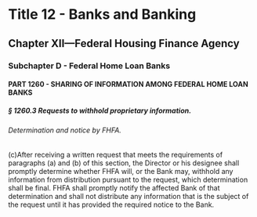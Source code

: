 
# Title 12 - Banks and Banking
## Chapter XII—Federal Housing Finance Agency
### Subchapter D - Federal Home Loan Banks
#### PART 1260 - SHARING OF INFORMATION AMONG FEDERAL HOME LOAN BANKS
##### § 1260.3 Requests to withhold proprietary information.
###### Determination and notice by FHFA.

(c)After receiving a written request that meets the requirements of paragraphs (a) and (b) of this section, the Director or his designee shall promptly determine whether FHFA will, or the Bank may, withhold any information from distribution pursuant to the request, which determination shall be final. FHFA shall promptly notify the affected Bank of that determination and shall not distribute any information that is the subject of the request until it has provided the required notice to the Bank.
